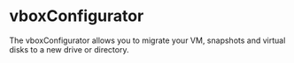 # vboxConfigurator
The vboxConfigurator allows you to migrate your VM, snapshots and virtual disks to a new drive or directory.
